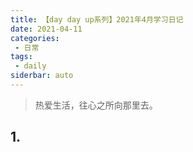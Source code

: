 ```yaml
---
title: 【day day up系列】2021年4月学习日记
date: 2021-04-11
categories:
 - 日常
tags:
 - daily
siderbar: auto
---
```


> 热爱生活，往心之所向那里去。

## 1.